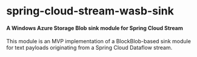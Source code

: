 # spring-cloud-stream-wasb-sink
#### A Windows Azure Storage Blob sink module for Spring Cloud Stream

This module is an MVP implementation of a BlockBlob-based sink module
for text payloads originating from a Spring Cloud Dataflow stream.


